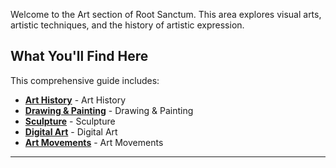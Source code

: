 
Welcome to the Art section of Root Sanctum. This area explores visual arts, artistic techniques, and the history of artistic expression.

## What You'll Find Here

This comprehensive guide includes:

- **[Art History](./art-history.md)** - Art History
- **[Drawing & Painting](./drawing-painting.md)** - Drawing & Painting
- **[Sculpture](./sculpture.md)** - Sculpture
- **[Digital Art](./digital-art.md)** - Digital Art
- **[Art Movements](./art-movements.md)** - Art Movements

---
